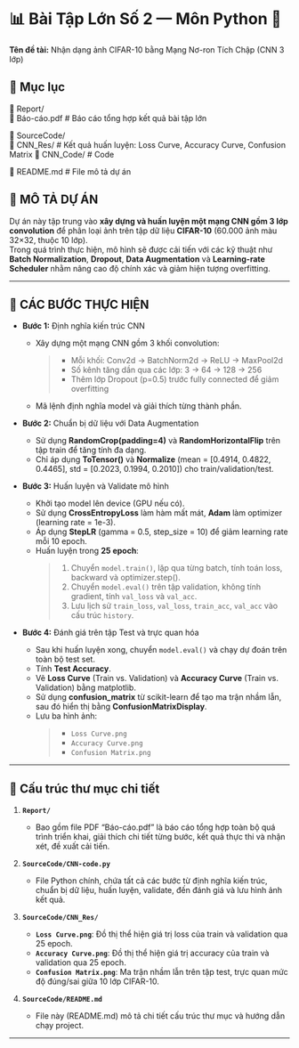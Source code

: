 # 📊 Bài Tập Lớn Số 2 — Môn Python 🐍

**Tên đề tài:** Nhận dạng ảnh CIFAR-10 bằng Mạng Nơ-ron Tích Chập (CNN 3 lớp)

## 📑 Mục lục

📁 Report/  
📄 Báo-cáo.pdf # Báo cáo tổng hợp kết quả bài tập lớn

📁 SourceCode/  
📁 CNN_Res/ # Kết quả huấn luyện: Loss Curve, Accuracy Curve, Confusion Matrix
📁 CNN_Code/ # Code

📄 README.md # File mô tả dự án

## 📝 MÔ TẢ DỰ ÁN

Dự án này tập trung vào **xây dựng và huấn luyện một mạng CNN gồm 3 lớp convolution** để phân loại ảnh trên tập dữ liệu **CIFAR-10** (60.000 ảnh màu 32×32, thuộc 10 lớp).  
Trong quá trình thực hiện, mô hình sẽ được cải tiến với các kỹ thuật như **Batch Normalization**, **Dropout**, **Data Augmentation** và **Learning-rate Scheduler** nhằm nâng cao độ chính xác và giảm hiện tượng overfitting.

---

## 📌 CÁC BƯỚC THỰC HIỆN

- **Bước 1:** Định nghĩa kiến trúc CNN  
  - Xây dựng một mạng CNN gồm 3 khối convolution:  
    > - Mỗi khối: Conv2d → BatchNorm2d → ReLU → MaxPool2d  
    > - Số kênh tăng dần qua các lớp: 3 → 64 → 128 → 256  
    > - Thêm lớp Dropout (p=0.5) trước fully connected để giảm overfitting  
  - Mã lệnh định nghĩa model và giải thích từng thành phần.

- **Bước 2:** Chuẩn bị dữ liệu với Data Augmentation  
  - Sử dụng **RandomCrop(padding=4)** và **RandomHorizontalFlip** trên tập train để tăng tính đa dạng.  
  - Chỉ áp dụng **ToTensor()** và **Normalize** (mean = [0.4914, 0.4822, 0.4465], std = [0.2023, 0.1994, 0.2010]) cho train/validation/test.

- **Bước 3:** Huấn luyện và Validate mô hình  
  - Khởi tạo model lên device (GPU nếu có).  
  - Sử dụng **CrossEntropyLoss** làm hàm mất mát, **Adam** làm optimizer (learning rate = 1e-3).  
  - Áp dụng **StepLR** (gamma = 0.5, step_size = 10) để giảm learning rate mỗi 10 epoch.  
  - Huấn luyện trong **25 epoch**:  
    > 1. Chuyển `model.train()`, lặp qua từng batch, tính toán loss, backward và optimizer.step().  
    > 2. Chuyển `model.eval()` trên tập validation, không tính gradient, tính `val_loss` và `val_acc`.  
    > 3. Lưu lịch sử `train_loss`, `val_loss`, `train_acc`, `val_acc` vào cấu trúc `history`.

- **Bước 4:** Đánh giá trên tập Test và trực quan hóa  
  - Sau khi huấn luyện xong, chuyển `model.eval()` và chạy dự đoán trên toàn bộ test set.  
  - Tính **Test Accuracy**.  
  - Vẽ **Loss Curve** (Train vs. Validation) và **Accuracy Curve** (Train vs. Validation) bằng matplotlib.  
  - Sử dụng **confusion_matrix** từ scikit-learn để tạo ma trận nhầm lẫn, sau đó hiển thị bằng **ConfusionMatrixDisplay**.  
  - Lưu ba hình ảnh:  
    > - `Loss Curve.png`  
    > - `Accuracy Curve.png`  
    > - `Confusion Matrix.png`  

---

## 📂 Cấu trúc thư mục chi tiết

1. **`Report/`**  
   - Bao gồm file PDF “Báo-cáo.pdf” là báo cáo tổng hợp toàn bộ quá trình triển khai, giải thích chi tiết từng bước, kết quả thực thi và nhận xét, đề xuất cải tiến.

2. **`SourceCode/CNN-code.py`**  
   - File Python chính, chứa tất cả các bước từ định nghĩa kiến trúc, chuẩn bị dữ liệu, huấn luyện, validate, đến đánh giá và lưu hình ảnh kết quả.

3. **`SourceCode/CNN_Res/`**  
   - **`Loss Curve.png`**: Đồ thị thể hiện giá trị loss của train và validation qua 25 epoch.  
   - **`Accuracy Curve.png`**: Đồ thị thể hiện giá trị accuracy của train và validation qua 25 epoch.  
   - **`Confusion Matrix.png`**: Ma trận nhầm lẫn trên tập test, trực quan mức độ đúng/sai giữa 10 lớp CIFAR-10.

4. **`SourceCode/README.md`**  
   - File này (README.md) mô tả chi tiết cấu trúc thư mục và hướng dẫn chạy project.

---

